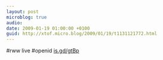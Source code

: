 ```yaml
---
layout: post
microblog: true
audio: 
date: 2009-01-19 01:00:00 +0100
guid: http://xtof.micro.blog/2009/01/19/t1131121772.html
---
```

#rww live #openid [is.gd/gtBp](http://is.gd/gtBp)
